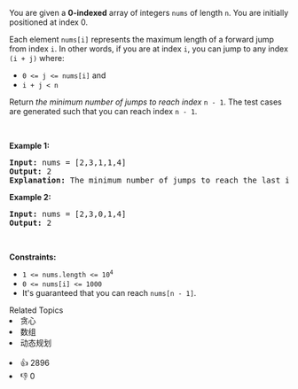 <p>You are given a <strong>0-indexed</strong> array of integers <code>nums</code> of length <code>n</code>. You are initially positioned at&nbsp;index 0.</p>

<p>Each element <code>nums[i]</code> represents the maximum length of a forward jump from index <code>i</code>. In other words, if you are at index <code>i</code>, you can jump to any index <code>(i + j)</code>&nbsp;where:</p>

<ul> 
 <li><code>0 &lt;= j &lt;= nums[i]</code> and</li> 
 <li><code>i + j &lt; n</code></li> 
</ul>

<p>Return <em>the minimum number of jumps to reach index </em><code>n - 1</code>. The test cases are generated such that you can reach index&nbsp;<code>n - 1</code>.</p>

<p>&nbsp;</p> 
<p><strong class="example">Example 1:</strong></p>

<pre>
<strong>Input:</strong> nums = [2,3,1,1,4]
<strong>Output:</strong> 2
<strong>Explanation:</strong> The minimum number of jumps to reach the last index is 2. Jump 1 step from index 0 to 1, then 3 steps to the last index.
</pre>

<p><strong class="example">Example 2:</strong></p>

<pre>
<strong>Input:</strong> nums = [2,3,0,1,4]
<strong>Output:</strong> 2
</pre>

<p>&nbsp;</p> 
<p><strong>Constraints:</strong></p>

<ul> 
 <li><code>1 &lt;= nums.length &lt;= 10<sup>4</sup></code></li> 
 <li><code>0 &lt;= nums[i] &lt;= 1000</code></li> 
 <li>It's guaranteed that you can reach <code>nums[n - 1]</code>.</li> 
</ul>

<div><div>Related Topics</div><div><li>贪心</li><li>数组</li><li>动态规划</li></div></div><br><div><li>👍 2896</li><li>👎 0</li></div>
